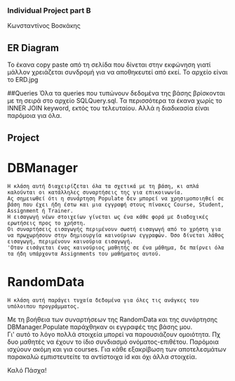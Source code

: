 ### Individual Project part B

Κωνσταντίνος Βοσκάκης

## ER Diagram
Το έκανα copy paste από τη σελίδα που δίνεται στην εκφώνηση γιατί μάλλον χρειάζεται συνδρομή για να αποθηκευτεί από εκεί. Το αρχείο είναι το ERD.jpg

##Queries
Όλα τα queries που τυπώνουν δεδομένα της βάσης βρίσκονται με τη σειρά στο αρχείο SQLQuery.sql. Τα περισσότερα τα έκανα χωρίς το INNER JOIN keyword, εκτός του τελευταίου. Αλλά η διαδικασία είναι παρόμοια για όλα.

## Project

# DΒManager
	Η κλάση αυτή διαχειρίζεται όλα τα σχετικά με τη βάση, κι απλά καλούνται οι κατάλληλες συναρτήσεις της για επικοινωνία.
	Ας σημειωθεί ότι η συνάρτηση Populate δεν μπορεί να χρησιμοποιηθεί σε βάση που έχει ήδη έστω και μια εγγραφή στους πίνακες Course, Student, Assignment ή Trainer.
	Η εισαγωγή νέων στοιχείων γίνεται ως ένα κάθε φορά με διαδοχικές ερωτήσεις προς το χρήστη.
	Οι συναρτήσεις εισαγωγής περιμένουν σωστή εισαγωγή από το χρήστη για να πρωχωρήσουν στην δημιουργία καινούριων εγγραφών. Όσο δίνεται λάθος εισαγωγή, περιμένουν καινούρια εισαγωγή.
	'Οταν εισάγεται ένας καινούριος μαθητής σε ένα μάθημα, δε παίρνει όλα τα ήδη υπάρχοντα Assignments του μαθήματος αυτού.
	
# RandomData
	Η κλάση αυτή παράγει τυχαία δεδομένα για όλες τις ανάγκες του υπόλοιπου προγράμματος.
	
Με τη βοήθεια των συναρτήσεων της RandomData και της συνάρτησης DBManager.Populate παράχθηκαν οι εγγραφές της βάσης μου.	
Γι' αυτό το λόγο πολλά στοιχεία μπορεί να παρουσιάζουν ομοιότητα. Πχ δυο μαθητές να έχουν το ίδιο συνδιασμό ονόματος-επιθέτου. Παρόμοια ισχύουν ακόμη και για courses.
Για κάθε εξακρίβωση των αποτελεσμάτων παρακαλώ εμπιστευτείτε τα αντίστοιχα id και όχι άλλα στοιχεία.

Καλό Πάσχα!
